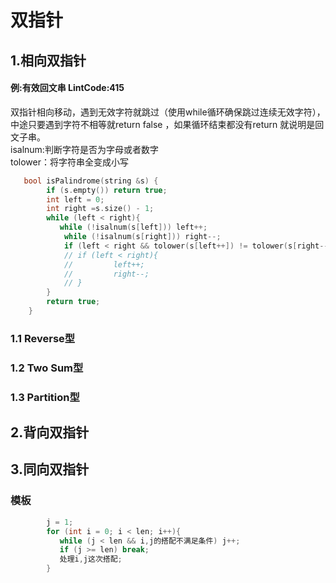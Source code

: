# 双指针  
## 1.相向双指针  
#### 例:有效回文串 LintCode:415  
双指针相向移动，遇到无效字符就跳过（使用while循环确保跳过连续无效字符），中途只要遇到字符不相等就return false ，如果循环结束都没有return 就说明是回文子串。  
isalnum:判断字符是否为字母或者数字    
tolower：将字符串全变成小写
```cpp  
   bool isPalindrome(string &s) {
        if (s.empty()) return true;
        int left = 0;
        int right =s.size() - 1;
        while (left < right){
           while (!isalnum(s[left])) left++;
            while (!isalnum(s[right])) right--;
            if (left < right && tolower(s[left++]) != tolower(s[right--])) return false;
            // if (left < right){
            //         left++;
            //         right--;
            // }
        }
        return true;
    }
```
### 1.1 Reverse型  
### 1.2 Two Sum型
### 1.3 Partition型
## 2.背向双指针   
## 3.同向双指针  
### 模板  
```cpp
        j = 1;
        for (int i = 0; i < len; i++){
           while (j < len && i,j的搭配不满足条件) j++;
           if (j >= len) break;
           处理i,j这次搭配;
        }
 ```
